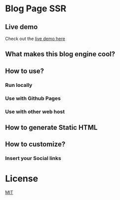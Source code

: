 # Blog Page SSR


## Live demo
Check out the [live demo here]()

## What makes this blog engine cool?


## How to use?

### Run locally

### Use with Github Pages

### Use with other web host

## How to generate Static HTML

## How to customize?

### Insert your Social links

# License
[MIT](https://opensource.org/licenses/MIT)
